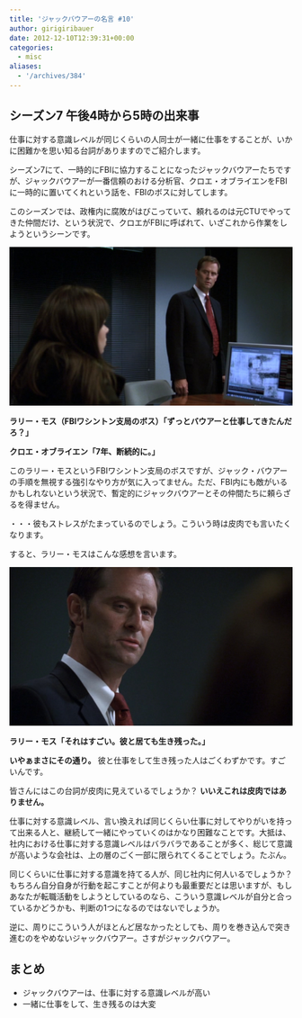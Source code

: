 ```yaml
---
title: 'ジャックバウアーの名言 #10'
author: girigiribauer
date: 2012-12-10T12:39:31+00:00
categories:
  - misc
aliases:
  - '/archives/384'
---
```

## シーズン7 午後4時から5時の出来事

仕事に対する意識レベルが同じくらいの人同士が一緒に仕事をすることが、いかに困難かを思い知る台詞がありますのでご紹介します。

シーズン7にて、一時的にFBIに協力することになったジャックバウアーたちですが、ジャックバウアーが一番信頼のおける分析官、クロエ・オブライエンをFBIに一時的に置いてくれという話を、FBIのボスに対してします。

このシーズンでは、政権内に腐敗がはびこっていて、頼れるのは元CTUでやってきた仲間だけ、という状況で、クロエがFBIに呼ばれて、いざこれから作業をしようというシーンです。

![ラリー・モス（FBIワシントン支局のボス）「ずっとバウアーと仕事してきたんだろ？」](resource01.jpg)

**ラリー・モス（FBIワシントン支局のボス）「ずっとバウアーと仕事してきたんだろ？」**

**クロエ・オブライエン「7年、断続的に。」**

このラリー・モスというFBIワシントン支局のボスですが、ジャック・バウアーの手順を無視する強引なやり方が気に入ってません。ただ、FBI内にも敵がいるかもしれないという状況で、暫定的にジャックバウアーとその仲間たちに頼らざるを得ません。

・・・彼もストレスがたまっているのでしょう。こういう時は皮肉でも言いたくなります。

すると、ラリー・モスはこんな感想を言います。

![ラリー・モス「それはすごい。彼と居ても生き残った。」](resource02.jpg)

**ラリー・モス「それはすごい。彼と居ても生き残った。」**

**いやぁまさにその通り。** 彼と仕事をして生き残った人はごくわずかです。すごいんです。

皆さんにはこの台詞が皮肉に見えているでしょうか？ **いいえこれは皮肉ではありません。**

仕事に対する意識レベル、言い換えれば同じくらい仕事に対してやりがいを持って出来る人と、継続して一緒にやっていくのはかなり困難なことです。大抵は、社内における仕事に対する意識レベルはバラバラであることが多く、総じて意識が高いような会社は、上の層のごく一部に限られてくることでしょう。たぶん。

同じくらいに仕事に対する意識を持てる人が、同じ社内に何人いるでしょうか？もちろん自分自身が行動を起こすことが何よりも最重要だとは思いますが、もしあなたが転職活動をしようとしているのなら、こういう意識レベルが自分と合っているかどうかも、判断の1つになるのではないでしょうか。

逆に、周りにこういう人がほとんど居なかったとしても、周りを巻き込んで突き進むのをやめないジャックバウアー。さすがジャックバウアー。

## まとめ

- ジャックバウアーは、仕事に対する意識レベルが高い
- 一緒に仕事をして、生き残るのは大変
